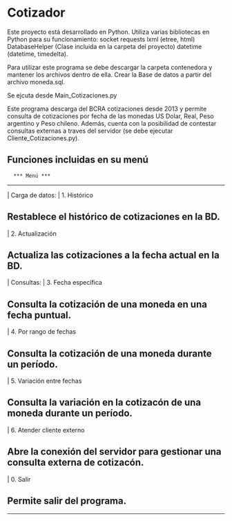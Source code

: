 # Cotizador
Este proyecto está desarrollado en Python.
Utiliza varias bibliotecas en Python para su funcionamiento:
socket
requests
lxml (etree, html)
DatabaseHelper (Clase incluida en la carpeta del proyecto)
datetime (datetime, timedelta).

Para utilizar este programa se debe descargar la carpeta contenedora y mantener los archivos dentro de ella.
Crear la Base de datos a partir del archivo moneda.sql.

Se ejcuta desde Main_Cotizaciones.py

Este programa descarga del BCRA cotizaciones desde 2013 y permite consulta de cotizaciones por fecha de las monedas US Dolar, Real, Peso argentino y Peso chileno.
Además, cuenta con la posibilidad de contestar consultas externas a traves del servidor (se debe ejecutar Cliente_Cotizaciones.py).

Funciones incluidas en su menú
-------------------------
      *** Menú ***
-------------------------
| Carga de datos:
| 1. Histórico
## Restablece el histórico de cotizaciones en la BD.
| 2. Actualización
## Actualiza las cotizaciones a la fecha actual en la BD.
| Consultas:
| 3. Fecha específica
## Consulta la cotización de una moneda en una fecha puntual.
| 4. Por rango de fechas
## Consulta la cotización de una moneda durante un período.
| 5. Variación entre fechas
## Consulta la variación en la cotizacón de una moneda durante un período.
| 6. Atender cliente externo
## Abre la conexión del servidor para gestionar una consulta externa de cotizacón.
| 0. Salir
## Permite salir del programa.
-------------------------
